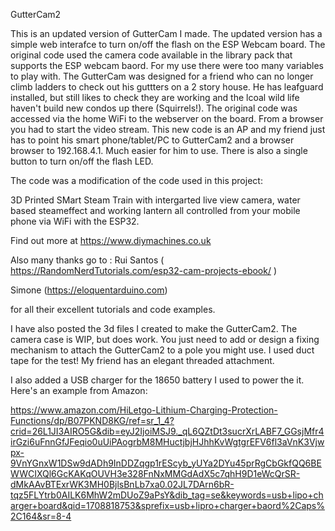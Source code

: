 GutterCam2

This is an updated version of GutterCam I made. The updated version has a simple web interafce to turn on/off the flash on the ESP Webcam board.
The original code used the camera code available in the library pack that supports the ESP webcam baord. For my use there were too many variables to play with. 
The GutterCam was designed for a friend who can no longer climb ladders to check out his guttters on a 2 story house. He has leafguard installed, but still
likes to check they are working and the lcoal wild life haven't build new condos up there (Squirrels!).
The original code was  accessed via the home WiFi to the webserver on the board. From a browser you had to start the video stream. This new code is an AP 
and my friend just has to point his smart phone/tablet/PC to GutterCam2 and a browser browser to 192.168.4.1.  Much easier for him to use. There is also a single button to turn on/off the flash LED. 

The code was a modification of the code used in this project:


3D Printed SMart Steam Train with intergarted live view camera, water based steameffect and working lantern all controlled from
your mobile phone via WiFi with the ESP32.

Find out more at https://www.diymachines.co.uk 

Also many thanks go to :
Rui Santos ( https://RandomNerdTutorials.com/esp32-cam-projects-ebook/ )

Simone (https://eloquentarduino.com) 

for all their excellent tutorials and code examples.

I have also posted the 3d files I created to make the GutterCam2. The camera case is WIP, but does work. You just need to add or design a fixing
mechanism to attach  the GutterCam2 to a pole you might use. I used duct tape for the test! My friend has an elegant threaded attachment.

I also added a USB charger for the 18650 battery I used to power the it. Here's an example from Amazon:

https://www.amazon.com/HiLetgo-Lithium-Charging-Protection-Functions/dp/B07PKND8KG/ref=sr_1_4?crid=26L1JI3AIRO5G&dib=eyJ2IjoiMSJ9._qL6QZtDt3sucrXrLABF7_GGsjMfr4irGzi6uFnnGfJFeqio0uUiPAogrbM8MHuctjbjHJhhKvWgtgrEFV6fl3aVnK3Vjwpx-9VnYGnxW1DSw9dADh9InDDZqgp1rEScyb_yUYa2DYu45prRgCbGkfQQ6BEWWCIXQl6GcKAKqOUVH3e328FnNxMMGdAdX5c7qhH9D1eWcQrSR-dMkAAvBTExrWK3MH0BjlsBnLb7xa0.02JL7DArn6bR-tqz5FLYtrb0AILK6MhW2mDUoZ9aPsY&dib_tag=se&keywords=usb+lipo+charger+board&qid=1708818753&sprefix=usb+lipro+charger+baord%2Caps%2C164&sr=8-4

